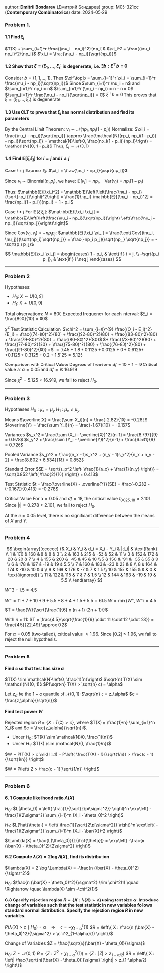 author: **Dmitrii Bondarev** (Дмитрий Бондарев)
group: М05-321сс (**Contemporary Combinatorics**)
date: 2024-05-29

### Problem 1. 
#### 1.1 Find $\xi_i$
$T(X) = \sum_{i=1}^r \frac{(\nu_i - np_i)^2}{np_i}$
$\xi_i^2 = \frac{(\nu_i - np_i)^2}{np_i}$
$\xi_i = \frac{\nu_i - np_i}{\sqrt{np_i}}$

#### 1.2 Show that $\xi = (\xi_1, \ldots, \xi_r)$ is degenerate, i.e. $\exists b : \xi^\top b = 0$
Consider $b = (1, 1, \ldots, 1)$. Then
$\xi^\top b = \sum_{i=1}^r \xi_i = \sum_{i=1}^r \frac{\nu_i - np_i}{\sqrt{np_i}}$
Since $\sum_{i=1}^r \nu_i = n$ and $\sum_{i=1}^r np_i = n$
$\sum_{i=1}^r (\nu_i - np_i) = n - n = 0$
$\sum_{i=1}^r \frac{\nu_i - np_i}{\sqrt{np_i}} = 0$
$\xi^\top b = 0$
This proves that $\xi = (\xi_1, \ldots, \xi_r)$ is degenerate.

#### 1.3 Use CLT to prove that $\xi_i$ has normal distribution and find its parameters
By the Central Limit Theorem:
$\nu_i \sim \mathcal{N}(np_i, np_i(1 - p_i))$
Normalize:
$\xi_i = \frac{\nu_i - np_i}{\sqrt{np_i}} \approx \frac{\mathcal{N}(np_i, np_i(1 - p_i)) - np_i}{\sqrt{np_i}} = \mathcal{N}\left(0, \frac{np_i(1 - p_i)}{np_i}\right) = \mathcal{N}(0, 1 - p_i)$
Thus, $\xi_i \sim \mathcal{N}(0, 1)$


#### 1.4 Find $\mathbb{E}[\xi_i \xi_j]$ for $i = j$ and $i \neq j$
Case $i = j$
Express $\xi_i$:
$\xi_i = \frac{\nu_i - np_i}{\sqrt{np_i}}$

Since $\nu_i \sim \text{Binomial}(n, p_i)$, we have:
$\mathbb{E}[\nu_i] = np_i, \quad \text{Var}(\nu_i) = np_i(1 - p_i)$

Thus:
$\mathbb{E}[\xi_i^2] = \mathbb{E}\left[\left(\frac{\nu_i - np_i}{\sqrt{np_i}}\right)^2\right] = \frac{1}{np_i} \mathbb{E}[(\nu_i - np_i)^2] = \frac{np_i(1 - p_i)}{np_i} = 1 - p_i$

Case $i \neq j$
For $\mathbb{E}[\xi_i \xi_j]$:
$\mathbb{E}[\xi_i \xi_j] = \mathbb{E}\left[\left(\frac{\nu_i - np_i}{\sqrt{np_i}}\right) \left(\frac{\nu_j - np_j}{\sqrt{np_j}}\right)\right]$

Since $\text{Cov}(\nu_i, \nu_j) = -np_i p_j$:
$\mathbb{E}[\xi_i \xi_j] = \frac{\text{Cov}(\nu_i, \nu_j)}{\sqrt{np_i} \sqrt{np_j}} = \frac{-np_i p_j}{\sqrt{np_i} \sqrt{np_j}} = -\sqrt{p_i p_j}$

$$
\mathbb{E}[\xi_i \xi_j] = 
\begin{cases} 
1 - p_i, & \text{if } i = j, \\
-\sqrt{p_i p_j}, & \text{if } i \neq j
\end{cases}
$$


---

### Problem 2
Hypotheses:
- $H_0$: $X \sim U[0, 9]$
- $H_1$: $X \not\sim U[0, 9]$

Total observations: $N = 800$
Expected frequency for each interval: $E_i = \frac{800}{10} = 80$

 $\chi^2$ Test Statistic Calculation:
$\chi^2 = \sum_{i=0}^{9} \frac{(O_i - E_i)^2}{E_i} = \frac{(74-80)^2}{80} + \frac{(92-80)^2}{80} + \frac{(83-80)^2}{80} + \frac{(79-80)^2}{80} + \frac{(80-80)^2}{80}$
$+ \frac{(73-80)^2}{80} + \frac{(77-80)^2}{80} + \frac{(75-80)^2}{80} + \frac{(76-80)^2}{80} + \frac{(91-80)^2}{80} =$
$= 0.45 + 1.8 + 0.1125 + 0.0125 + 0 + 0.6125+$
$+ 0.1125 + 0.3125 + 0.2 + 1.5125 = 5.125$

Comparison with Critical Value:
Degrees of freedom: $df = 10 - 1 = 9$
Critical value at $\alpha = 0.05$ and $df = 9$: $16.919$

Since $\chi^2 = 5.125 < 16.919$, we fail to reject $H_0$.

---
### Problem 3
Hypotheses
$H_0: \mu_x = \mu_y$
$H_1: \mu_x \ne \mu_y$

Means
$\overline{X} = \frac{\sum X_i}{n} = \frac{-2.82}{10} = -0.282$
$\overline{Y} = \frac{\sum Y_i}{n} = \frac{-1.67}{10} = -0.167$

Variances
$s_x^2 = \frac{\sum (X_i - \overline{X})^2}{n-1} = \frac{8.797}{9} = 0.978$
$s_y^2 = \frac{\sum (Y_i - \overline{Y})^2}{n-1} = \frac{6.531}{9} = 0.726$

Pooled Variance
$s_p^2 = \frac{(n_x - 1)s_x^2 + (n_y - 1)s_y^2}{n_x + n_y - 2} = \frac{8.802 + 6.534}{18} = 0.852$

Standard Error
$SE = \sqrt{s_p^2 \left( \frac{1}{n_x} + \frac{1}{n_y} \right)} = \sqrt{0.852 \left( \frac{2}{10} \right)} = 0.413$

Test Statistic
$t = \frac{\overline{X} - \overline{Y}}{SE} = \frac{-0.282 - (-0.167)}{0.413} = -0.278$

Critical Value
For $\alpha = 0.05$ and $df = 18$, the critical value $t_{0.025, 18} \approx 2.101$.
Since $|t| = 0.278 < 2.101$, we fail to reject $H_0$.

At the $\alpha = 0.05$ level, there is no significant difference between the means of $X$ and $Y$.

---

### Problem 4
$$
\begin{array}{cccccc}
i & X_i & Y_i & d_i = X_i - Y_i & |d_i| & \text{Rank} \\
1 & 176 & 168 & 8 & 8 & 3 \\
2 & 163 & 215 & -52 & 52 & 11 \\
3 & 152 & 172 & -20 & 20 & 7 \\
4 & 155 & 200 & -45 & 45 & 10 \\
5 & 156 & 191 & -35 & 35 & 9 \\
6 & 178 & 197 & -19 & 19 & 5.5 \\
7 & 160 & 183 & -23 & 23 & 8 \\
8 & 164 & 174 & -10 & 10 & 4 \\
9 & 169 & 176 & -7 & 7 & 1.5 \\
10 & 155 & 155 & 0 & 0 & \text{(ignored)} \\
11 & 122 & 115 & 7 & 7 & 1.5 \\
12 & 144 & 163 & -19 & 19 & 5.5 \\
\end{array}
$$

$W^ = 3 + 1.5 = 4.5$

$W^- = 11 + 7 + 10 + 9 + 5.5 + 8 + 4 + 1.5 + 5.5 = 61.5$
$W = \min(W^+, W^-) = 4.5$


$T = \frac{W}{\sqrt{\frac{1}{6} n (n + 1) (2n + 1)}}$

With $n = 11$:
$T = \frac{4.5}{\sqrt{\frac{1}{6} \cdot 11 \cdot 12 \cdot 23}} = \frac{4.5}{22.49} \approx 0.2$

For $\alpha = 0.05$ (two-tailed), critical value $\approx 1.96$.
Since $|0.2| \le 1.96$, we fail to reject the null hypothesis.

---

### Problem 5
#### Find $c$ so that test has size $\alpha$
$T(X) \sim \mathcal{N}\left(0, \frac{1}{n}\right)$
$\sqrt{n} T(X) \sim \mathcal{N}(0, 1)$
$P(\sqrt{n} T(X) > \sqrt{n} c) = \alpha$

Let $z_\alpha$ be the $1 - \alpha$ quantile of $\mathcal{N}(0, 1)$:
$\sqrt{n} c = z_\alpha$
$c = \frac{z_\alpha}{\sqrt{n}}$

#### Find test power $W$
Rejected region $R = \{X : T(X) > c\}$, where $T(X) = \frac{1}{n} \sum_{i=1}^n X_i$ and $c = \frac{z_\alpha}{\sqrt{n}}$.

- Under $H_0$: $T(X) \sim \mathcal{N}(0, \frac{1}{n})$
- Under $H_1$: $T(X) \sim \mathcal{N}(1, \frac{1}{n})$

$W = P(T(X) > c \mid H_1) = P\left( \frac{T(X) - 1}{\sqrt{1/n}} > \frac{c - 1}{\sqrt{1/n}} \right)$

$W = P\left( Z > \frac{c - 1}{\sqrt{1/n}} \right)$

---
### Problem 6
#### 6. 1 Compute likelihood ratio $\Lambda(X)$
 $H_0$: 
$L(\theta_0) = \left( \frac{1}{\sqrt{2\pi\sigma^2}} \right)^n \exp\left( -\frac{1}{2\sigma^2} \sum_{i=1}^n (X_i - \theta_0)^2 \right)$

 $H_1$: 
$L(\hat{\theta}) = \left( \frac{1}{\sqrt{2\pi\sigma^2}} \right)^n \exp\left( -\frac{1}{2\sigma^2} \sum_{i=1}^n (X_i - \bar{X})^2 \right)$

$\Lambda(X) = \frac{L(\theta_0)}{L(\hat{\theta})} = \exp\left( -\frac{n (\bar{X} - \theta_0)^2}{2\sigma^2} \right)$

#### 6.2 Compute $\lambda(X) = 2 \log \Lambda(X)$, find its distribution

$\lambda(X) = 2 \log \Lambda(X) = -\frac{n (\bar{X} - \theta_0)^2}{\sigma^2}$

 $H_0$: 
$\frac{n (\bar{X} - \theta_0)^2}{\sigma^2} \sim \chi^2(1) \quad \Rightarrow \quad \lambda(X) \sim -\chi^2(1)$

#### 6.3 Specify rejection region $R = \{X : \lambda(X) > c\}$ using test size $\alpha$. Introduce change of variables such that the test statistic in new variables follows standard normal distribution. Specify the rejection region $R$ in new variables.

$P(\lambda(X) > c \mid H_0) = \alpha \quad \Rightarrow \quad c = -\chi^2_{1-\alpha}(1)$
$R = \left\{ X : \frac{n (\bar{X} - \theta_0)^2}{\sigma^2} > \chi^2_{1-\alpha}(1) \right\}$

Change of Variables
$Z = \frac{\sqrt{n}(\bar{X} - \theta_0)}{\sigma}$

 $H_0$: 
$Z \sim \mathcal{N}(0, 1)$
$R = \left\{ Z : Z^2 > \chi^2_{1-\alpha}(1) \right\} = \left\{ Z : |Z| > z_{1-\alpha/2} \right\}$
$R = \left\{ X : \left| \frac{\sqrt{n}(\bar{X} - \theta_0)}{\sigma} \right| > z_{1-\alpha/2} \right\}$
